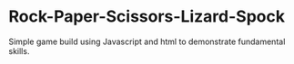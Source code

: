 # Rock-Paper-Scissors-Lizard-Spock
Simple game build using Javascript and html to demonstrate fundamental skills. 
